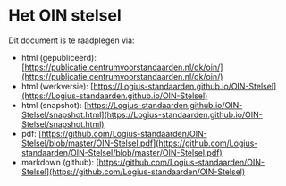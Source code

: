# Het OIN stelsel

Dit document is te raadplegen via:
- html (gepubliceerd): [https://publicatie.centrumvoorstandaarden.nl/dk/oin/](https://publicatie.centrumvoorstandaarden.nl/dk/oin/)
- html (werkversie): [https://Logius-standaarden.github.io/OIN-Stelsel](https://Logius-standaarden.github.io/OIN-Stelsel)
- html (snapshot): [https://Logius-standaarden.github.io/OIN-Stelsel/snapshot.html](https://Logius-standaarden.github.io/OIN-Stelsel/snapshot.html)
- pdf: [https://github.com/Logius-standaarden/OIN-Stelsel/blob/master/OIN-Stelsel.pdf](https://github.com/Logius-standaarden/OIN-Stelsel/blob/master/OIN-Stelsel.pdf)
- markdown (github): [https://github.com/Logius-standaarden/OIN-Stelsel](https://github.com/Logius-standaarden/OIN-Stelsel)

